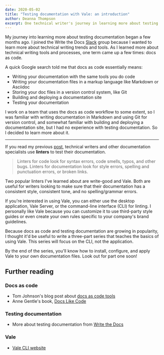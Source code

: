 ```yaml
---
date: 2020-05-02
title: "Testing documentation with Vale: an introduction"
author: Deanna Thompson
excerpt: One technical writer's journey in learning more about testing documentation.
---
```

My journey into learning more about testing documentation began a few months ago. I joined the Write the Docs [Slack](https://www.writethedocs.org/slack/) group because I wanted to learn more about technical writing trends and tools. As I learned more about technical writing tools and processes, one term came up a few times: docs as code. 

A quick Google search told me that docs as code essentially means:

* Writing your documentation with the same tools you do code
* Writing your documentation files in a markup language like Markdown or Asciidoc
* Storing your doc files in a version control system, like Git
* Building and deploying a documentation site
* Testing your documentation

I work on a team that uses the docs as code workflow to some extent, so I was familiar with writing documentation in Markdown and using Git for version control, and somewhat familiar with building and deploying a documentation site, but I had no experience with testing documentation. So I decided to learn more about it. 

---

If you read my previous [post](https://technicaltidbits.net/journal/test-your-docs/), technical writers and other documentation specialists use **linters** to test their documentation. 

>Linters for code look for syntax errors, code smells, typos, and other bugs. Linters for documentation look for style errors, spelling and punctuation errors, or broken links. 

Two popular linters I've learned about are write-good and Vale. Both are useful for writers looking to make sure that their documentation has a consistent style, consistent tone, and no spelling/grammar errors.

If you're interested in using Vale, you can either use the desktop application, Vale Server, or the command-line interface (CLI) for linting. I personally like Vale because you can customize it to use third-party style guides or even create your own rules specific to your company's brand guidelines. 

Because docs as code and testing documentation are growing in popularity, I thought it'd be useful to write a three-part series that teaches the basics of using Vale. This series will focus on the CLI, not the application.

By the end of the series, you'll know how to install, configure, and apply Vale to your own documentation files. Look out for part one soon!

## Further reading

### Docs as code

* Tom Johnson's blog post about [docs as code tools](https://idratherbewriting.com/learnapidoc/pubapis_docs_as_code.html)
* Anne Gentle's book, [Docs Like Code](https://www.amazon.com/dp/B0784ZJWSR/ref=dp-kindle-redirect?_encoding=UTF8&btkr=1)

### Testing documentation 

* More about testing documentation from [Write the Docs](https://www.writethedocs.org/guide/tools/testing/)

### Vale

* [Vale CLI website](https://github.com/errata-ai/vale)

